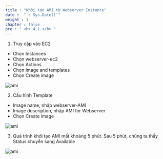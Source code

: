 ```yaml
---
title : "Khởi tạo AMI từ Webserver Instance"
date :  "`r Sys.Date()`" 
weight : 1 
chapter : false
pre : " <b> 4.1 </b> "
---
```


1. Truy cập vào EC2
-	Chọn Instances
-	Chọn webserver-ec2
-	Chọn Actions
-	Chọn Image and templates
-	Chọn Create image

![ami](/images/createautoscaling/AMI-setup-01.png?featherlight=false&width=90pc)

2. Cấu hình Template
-	Image name, nhập webserver-AMI
-	Image description, nhập AMI for Webserver
-	Chọn Create image

![ami](/images/createautoscaling/AMI-setup-02.png?featherlight=false&width=90pc)

3. Quá trình khởi tạo AMI mất khoảng 5 phút. Sau 5 phút, chúng ta thấy Status chuyển sang Available

![ami](/images/createautoscaling/AMI-setup-03.png?featherlight=false&width=90pc)